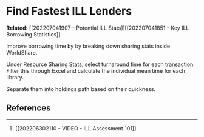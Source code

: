 # Find Fastest ILL Lenders

**Related:** [[202207041907 - Potential ILL Stats]][[202207041851 - Key ILL Borrowing Statistics]] 

Improve borrowing time by by breaking down sharing stats inside WorldShare.

Under Resource Sharing Stats, select turnaround time for each transaction. Filter this through Excel and calculate the individual mean time for each library. 

Separate them into holdings path based on their quickness.

## References
---
1. [[202206302110 - VIDEO - ILL Assessment 101]]